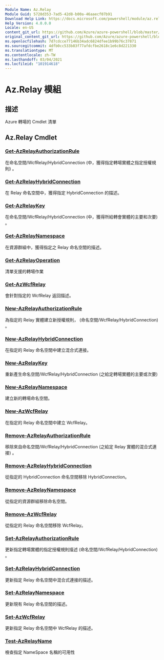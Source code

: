 ```yaml
---
Module Name: Az.Relay
Module Guid: 5728d353-7ad5-42d8-b00a-46aaecf07b91
Download Help Link: https://docs.microsoft.com/powershell/module/az.relay
Help Version: 4.0.0.0
Locale: en-US
content_git_url: https://github.com/Azure/azure-powershell/blob/master/src/Relay/Relay/help/Az.Relay.md
original_content_git_url: https://github.com/Azure/azure-powershell/blob/master/src/Relay/Relay/help/Az.Relay.md
ms.openlocfilehash: 7d7cdcce77146b34adc6824dfee1b99b76c37871
ms.sourcegitcommit: 4dfb0cc533b83f77afdcfbe2618c1e6c8d221330
ms.translationtype: MT
ms.contentlocale: zh-TW
ms.lasthandoff: 03/04/2021
ms.locfileid: "101914618"
---
```

# Az.Relay 模組
## 描述
Azure 轉場的 Cmdlet 清單

## Az.Relay Cmdlet
### [Get-AzRelayAuthorizationRule](Get-AzRelayAuthorizationRule.md)
在命名空間/WcfRelay/HybridConnection (中，獲得指定轉場實體之指定授權規則) 。

### [Get-AzRelayHybridConnection](Get-AzRelayHybridConnection.md)
在 Relay 命名空間中，獲得指定 HybridConnection 的描述。

### [Get-AzRelayKey](Get-AzRelayKey.md)
在命名空間/WcfRelay/HybridConnection (中，獲得所給轉會實體的主要和次要) 。

### [Get-AzRelayNamespace](Get-AzRelayNamespace.md)
在資源群組中，獲得指定之 Relay 命名空間的描述。

### [Get-AzRelayOperation](Get-AzRelayOperation.md)
清單支援的轉場作業

### [Get-AzWcfRelay](Get-AzWcfRelay.md)
會針對指定的 WcfRelay 返回描述。

### [New-AzRelayAuthorizationRule](New-AzRelayAuthorizationRule.md)
為指定的 Relay 實體建立新授權規則， (命名空間/WcfRelay/HybridConnection) 。

### [New-AzRelayHybridConnection](New-AzRelayHybridConnection.md)
在指定的 Relay 命名空間中建立混合式連接。

### [New-AzRelayKey](New-AzRelayKey.md)
重新產生命名空間/WcfRelay/HybridConnection (之給定轉場實體的主要或次要) 

### [New-AzRelayNamespace](New-AzRelayNamespace.md)
建立新的轉場命名空間。

### [New-AzWcfRelay](New-AzWcfRelay.md)
在指定的 Relay 命名空間中建立 WcfRelay。

### [Remove-AzRelayAuthorizationRule](Remove-AzRelayAuthorizationRule.md)
移除來自命名空間/WcfRelay/HybridConnection (之給定 Relay 實體的混合式連接) 。

### [Remove-AzRelayHybridConnection](Remove-AzRelayHybridConnection.md)
從指定的 HybridConnection 命名空間移除 HybridConnection。

### [Remove-AzRelayNamespace](Remove-AzRelayNamespace.md)
從指定的資源群組移除命名空間。 

### [Remove-AzWcfRelay](Remove-AzWcfRelay.md)
從指定的 Relay 命名空間移除 WcfRelay。

### [Set-AzRelayAuthorizationRule](Set-AzRelayAuthorizationRule.md)
更新指定轉場實體的指定授權規則描述 (命名空間/WcfRelay/HybridConnection) 。

### [Set-AzRelayHybridConnection](Set-AzRelayHybridConnection.md)
更新指定 Relay 命名空間中混合式連接的描述。

### [Set-AzRelayNamespace](Set-AzRelayNamespace.md)
更新現有 Relay 命名空間的描述。

### [Set-AzWcfRelay](Set-AzWcfRelay.md)
更新指定 Relay 命名空間中 WcfRelay 的描述。

### [Test-AzRelayName](Test-AzRelayName.md)
檢查指定 NameSpace 名稱的可用性

